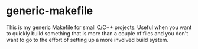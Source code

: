 # generic-makefile
This is my generic Makefile for small C/C++ projects. Useful when you want to quickly build something that is more than a couple of files and you don't want to go to the effort of setting up a more involved build system.
